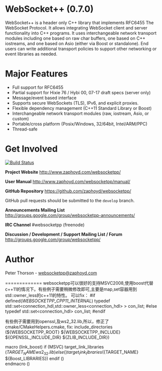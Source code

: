 WebSocket++ (0.7.0)
==========================

WebSocket++ is a header only C++ library that implements RFC6455 The WebSocket
Protocol. It allows integrating WebSocket client and server functionality into
C++ programs. It uses interchangeable network transport modules including one
based on raw char buffers, one based on C++ iostreams, and one based on Asio 
(either via Boost or standalone). End users can write additional transport
policies to support other networking or event libraries as needed.

Major Features
==============
* Full support for RFC6455
* Partial support for Hixie 76 / Hybi 00, 07-17 draft specs (server only)
* Message/event based interface
* Supports secure WebSockets (TLS), IPv6, and explicit proxies.
* Flexible dependency management (C++11 Standard Library or Boost)
* Interchangeable network transport modules (raw, iostream, Asio, or custom)
* Portable/cross platform (Posix/Windows, 32/64bit, Intel/ARM/PPC)
* Thread-safe

Get Involved
============

[![Build Status](https://travis-ci.org/zaphoyd/websocketpp.png)](https://travis-ci.org/zaphoyd/websocketpp)

**Project Website**
http://www.zaphoyd.com/websocketpp/

**User Manual**
http://www.zaphoyd.com/websocketpp/manual/

**GitHub Repository**
https://github.com/zaphoyd/websocketpp/

GitHub pull requests should be submitted to the `develop` branch.

**Announcements Mailing List**
http://groups.google.com/group/websocketpp-announcements/

**IRC Channel**
 #websocketpp (freenode)

**Discussion / Development / Support Mailing List / Forum**
http://groups.google.com/group/websocketpp/

Author
======
Peter Thorson - websocketpp@zaphoyd.com


=============
websocketpp可以很好的支持MSVC2008,使用boost代替c++11的情况下。有些例子需要稍微修改即可,主要是map,set容器用到std::owner_less的c++11的特性。
可以fix：
#if defined(_WEBSOCKETPP_CPP11_INTERNAL_)
    typedef std::set<connection_hdl,std::owner_less<connection_hdl> > con_list;
#else
    typedef std::set<connection_hdl> con_list;
#endif

有些例子需要用到openssl,及ws2_32.lib,所以，修正了cmake/CMakeHelpers.cmake,
fix:
include_directories (${WEBSOCKETPP_ROOT} ${WEBSOCKETPP_INCLUDE} ${OPENSSL_INCLUDE_DIR} ${ZLIB_INCLUDE_DIR})

macro (link_boost)
    if (MSVC)
        target_link_libraries (${TARGET_NAME} ws2_32.lib)    
    else ()
        target_link_libraries (${TARGET_NAME} ${Boost_LIBRARIES})
    endif ()        
endmacro ()
